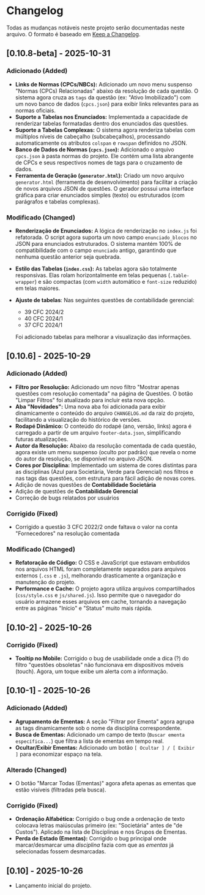# Changelog

Todas as mudanças notáveis neste projeto serão documentadas neste arquivo.
O formato é baseado em [Keep a Changelog](https://keepachangelog.com/en/1.0.0/).

## [0.10.8-beta] - 2025-10-31

### Adicionado (Added)

* **Links de Normas (CPCs/NBCs):** Adicionado um novo menu suspenso "Normas (CPCs) Relacionadas" abaixo da resolução de cada questão. O sistema agora cruza as `tags` da questão (ex: "Ativo Imobilizado") com um novo banco de dados (`cpcs.json`) para exibir links relevantes para as normas oficiais.
* **Suporte a Tabelas nos Enunciados:** Implementada a capacidade de renderizar tabelas formatadas dentro dos enunciados das questões.
* **Suporte a Tabelas Complexas:** O sistema agora renderiza tabelas com múltiplos níveis de cabeçalho (subcabeçalhos), processando automaticamente os atributos `colspan` e `rowspan` definidos no JSON.
* **Banco de Dados de Normas (`cpcs.json`):** Adicionado o arquivo `cpcs.json` à pasta normas do projeto. Ele contém uma lista abrangente de CPCs e seus respectivos nomes de tags para o cruzamento de dados.
* **Ferramenta de Geração (`generator.html`):** Criado um novo arquivo `generator.html` (ferramenta de desenvolvimento) para facilitar a criação de novos arquivos JSON de questões. O gerador possui uma interface gráfica para criar enunciados simples (texto) ou estruturados (com parágrafos e tabelas complexas).

### Modificado (Changed)

* **Renderização de Enunciados:** A lógica de renderização no `index.js` foi refatorada. O script agora suporta um novo campo `enunciado_blocos` no JSON para enunciados estruturados. O sistema mantém 100% de compatibilidade com o campo `enunciado` antigo, garantindo que nenhuma questão anterior seja quebrada.
* **Estilo das Tabelas (`index.css`):** As tabelas agora são totalmente responsivas. Elas rolam horizontalmente em telas pequenas (`.table-wrapper`) e são compactas (com `width` automático e `font-size` reduzido) em telas maiores.
* **Ajuste de tabelas**: Nas seguintes questões de contabilidade gerencial:
    - 39 CFC 2024/2
    - 40 CFC 2024/1
    - 37 CFC 2024/1

    Foi adicionado tabelas para melhorar a visualização das informações.

## [0.10.6] - 2025-10-29

### Adicionado (Added)
- **Filtro por Resolução:** Adicionado um novo filtro "Mostrar apenas questões com resolução comentada" na página de Questões. O botão "Limpar Filtros" foi atualizado para incluir esta nova opção.
- **Aba "Novidades":** Uma nova aba foi adicionada para exibir dinamicamente o conteúdo do arquivo `CHANGELOG.md` da raiz do projeto, facilitando a visualização do histórico de versões.
- **Rodapé Dinâmico:** O conteúdo do rodapé (ano, versão, links) agora é carregado a partir de um arquivo `footer-data.json`, simplificando futuras atualizações.
- **Autor da Resolução:** Abaixo da resolução comentada de cada questão, agora existe um menu suspenso (oculto por padrão) que revela o nome do autor da resolução, se disponível no arquivo JSON.
- **Cores por Disciplina:** Implementado um sistema de cores distintas para as disciplinas (Azul para Societária, Verde para Gerencial) nos filtros e nas tags das questões, com estrutura para fácil adição de novas cores.
- Adição de novas questões de **Contabilidade Societária**
- Adição de questões de **Contabilidade Gerencial**
- Correção de bugs relatados por usuários

### Corrigido (Fixed)
- Corrigido a questão 3 CFC 2022/2 onde faltava o valor na conta "Fornecedores" na resolução comentada 

### Modificado (Changed)
- **Refatoração de Código:** O CSS e JavaScript que estavam embutidos nos arquivos HTML foram completamente separados para arquivos externos (`.css` e `.js`), melhorando drasticamente a organização e manutenção do projeto.
- **Performance e Cache:** O projeto agora utiliza arquivos compartilhados (`css/style.css` e `js/shared.js`). Isso permite que o navegador do usuário armazene esses arquivos em cache, tornando a navegação entre as páginas "Início" e "Status" muito mais rápida.

## [0.10-2] - 2025-10-26

### Corrigido (Fixed)
- **Tooltip no Mobile:** Corrigido o bug de usabilidade onde a dica (?) do filtro "questões obsoletas" não funcionava em dispositivos móveis (touch). Agora, um toque exibe um alerta com a informação.

## [0.10-1] - 2025-10-26

### Adicionado (Added)
- **Agrupamento de Ementas:** A seção "Filtrar por Ementa" agora agrupa as tags dinamicamente sob o nome da disciplina correspondente.
- **Busca de Ementas:** Adicionado um campo de texto (`Buscar ementa específica...`) que filtra a lista de ementas em tempo real.
- **Ocultar/Exibir Ementas:** Adicionado um botão `[ Ocultar ] / [ Exibir ]` para economizar espaço na tela.

### Alterado (Changed)
- O botão "Marcar Todas (Ementas)" agora afeta apenas as ementas que estão visíveis (filtradas pela busca).

### Corrigido (Fixed)
- **Ordenação Alfabética:** Corrigido o bug onde a ordenação de texto colocava letras maiúsculas primeiro (ex: "Societária" antes de "de Custos"). Aplicado na lista de Disciplinas e nos Grupos de Ementas.
- **Perda de Estado (Ementas):** Corrigido o bug principal onde marcar/desmarcar uma *disciplina* fazia com que as *ementas* já selecionadas fossem desmarcadas.

## [0.10] - 2025-10-26
- Lançamento inicial do projeto.
